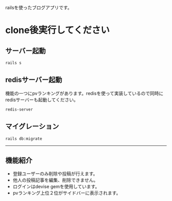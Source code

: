 railsを使ったブログアプリです。

# clone後実行してください
## サーバー起動
`rails s`

## redisサーバー起動
機能の一つにpvランキングがあります。redisを使って実装しているので同時にredisサーバーも起動してください。

`redis-server`

## マイグレーション
`rails db:migrate`
- - -
## 機能紹介

* 登録ユーザーのみ削除や投稿が行えます。
* 他人の投稿記事を編集、削除できません。
* ログインはdevise gemを使用しています。
* pvランキング上位２位がサイドバーに表示されます。
